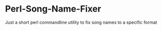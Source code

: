 Perl-Song-Name-Fixer
====================

Just a short perl commandline utility to fix song names to a specific format
